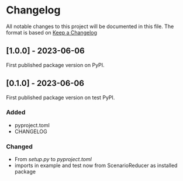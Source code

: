 # Changelog

All notable changes to this project will be documented in this file. The format is based on [Keep a Changelog](https://keepachangelog.com/en/1.0.0/)

## [1.0.0] - 2023-06-06

First published package version on PyPI.

## [0.1.0] - 2023-06-06

First published package version on test PyPI.

### Added

- pyproject.toml
- CHANGELOG

### Changed

- From _setup.py_ to _pyproject.toml_
- imports in example and test now from ScenarioReducer as installed package
